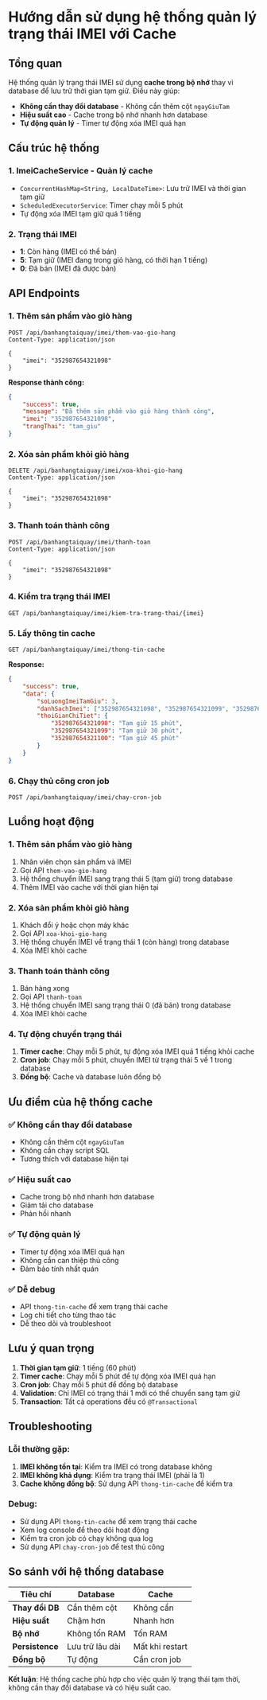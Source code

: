 # Hướng dẫn sử dụng hệ thống quản lý trạng thái IMEI với Cache

## Tổng quan

Hệ thống quản lý trạng thái IMEI sử dụng **cache trong bộ nhớ** thay vì database để lưu trữ thời gian tạm giữ. Điều này giúp:
- **Không cần thay đổi database** - Không cần thêm cột `ngayGiuTam`
- **Hiệu suất cao** - Cache trong bộ nhớ nhanh hơn database
- **Tự động quản lý** - Timer tự động xóa IMEI quá hạn

## Cấu trúc hệ thống

### 1. **ImeiCacheService** - Quản lý cache
- `ConcurrentHashMap<String, LocalDateTime>`: Lưu trữ IMEI và thời gian tạm giữ
- `ScheduledExecutorService`: Timer chạy mỗi 5 phút
- Tự động xóa IMEI tạm giữ quá 1 tiếng

### 2. **Trạng thái IMEI**
- **1**: Còn hàng (IMEI có thể bán)
- **5**: Tạm giữ (IMEI đang trong giỏ hàng, có thời hạn 1 tiếng)
- **0**: Đã bán (IMEI đã được bán)

## API Endpoints

### 1. Thêm sản phẩm vào giỏ hàng
```http
POST /api/banhangtaiquay/imei/them-vao-gio-hang
Content-Type: application/json

{
    "imei": "352987654321098"
}
```

**Response thành công:**
```json
{
    "success": true,
    "message": "Đã thêm sản phẩm vào giỏ hàng thành công",
    "imei": "352987654321098",
    "trangThai": "tam_giu"
}
```

### 2. Xóa sản phẩm khỏi giỏ hàng
```http
DELETE /api/banhangtaiquay/imei/xoa-khoi-gio-hang
Content-Type: application/json

{
    "imei": "352987654321098"
}
```

### 3. Thanh toán thành công
```http
POST /api/banhangtaiquay/imei/thanh-toan
Content-Type: application/json

{
    "imei": "352987654321098"
}
```

### 4. Kiểm tra trạng thái IMEI
```http
GET /api/banhangtaiquay/imei/kiem-tra-trang-thai/{imei}
```

### 5. Lấy thông tin cache
```http
GET /api/banhangtaiquay/imei/thong-tin-cache
```

**Response:**
```json
{
    "success": true,
    "data": {
        "soLuongImeiTamGiu": 3,
        "danhSachImei": ["352987654321098", "352987654321099", "352987654321100"],
        "thoiGianChiTiet": {
            "352987654321098": "Tạm giữ 15 phút",
            "352987654321099": "Tạm giữ 30 phút",
            "352987654321100": "Tạm giữ 45 phút"
        }
    }
}
```

### 6. Chạy thủ công cron job
```http
POST /api/banhangtaiquay/imei/chay-cron-job
```

## Luồng hoạt động

### 1. **Thêm sản phẩm vào giỏ hàng**
1. Nhân viên chọn sản phẩm và IMEI
2. Gọi API `them-vao-gio-hang`
3. Hệ thống chuyển IMEI sang trạng thái 5 (tạm giữ) trong database
4. Thêm IMEI vào cache với thời gian hiện tại

### 2. **Xóa sản phẩm khỏi giỏ hàng**
1. Khách đổi ý hoặc chọn máy khác
2. Gọi API `xoa-khoi-gio-hang`
3. Hệ thống chuyển IMEI về trạng thái 1 (còn hàng) trong database
4. Xóa IMEI khỏi cache

### 3. **Thanh toán thành công**
1. Bán hàng xong
2. Gọi API `thanh-toan`
3. Hệ thống chuyển IMEI sang trạng thái 0 (đã bán) trong database
4. Xóa IMEI khỏi cache

### 4. **Tự động chuyển trạng thái**
1. **Timer cache**: Chạy mỗi 5 phút, tự động xóa IMEI quá 1 tiếng khỏi cache
2. **Cron job**: Chạy mỗi 5 phút, chuyển IMEI từ trạng thái 5 về 1 trong database
3. **Đồng bộ**: Cache và database luôn đồng bộ

## Ưu điểm của hệ thống cache

### ✅ **Không cần thay đổi database**
- Không cần thêm cột `ngayGiuTam`
- Không cần chạy script SQL
- Tương thích với database hiện tại

### ✅ **Hiệu suất cao**
- Cache trong bộ nhớ nhanh hơn database
- Giảm tải cho database
- Phản hồi nhanh

### ✅ **Tự động quản lý**
- Timer tự động xóa IMEI quá hạn
- Không cần can thiệp thủ công
- Đảm bảo tính nhất quán

### ✅ **Dễ debug**
- API `thong-tin-cache` để xem trạng thái cache
- Log chi tiết cho từng thao tác
- Dễ theo dõi và troubleshoot

## Lưu ý quan trọng

1. **Thời gian tạm giữ**: 1 tiếng (60 phút)
2. **Timer cache**: Chạy mỗi 5 phút để tự động xóa IMEI quá hạn
3. **Cron job**: Chạy mỗi 5 phút để đồng bộ database
4. **Validation**: Chỉ IMEI có trạng thái 1 mới có thể chuyển sang tạm giữ
5. **Transaction**: Tất cả operations đều có `@Transactional`

## Troubleshooting

### Lỗi thường gặp:
1. **IMEI không tồn tại**: Kiểm tra IMEI có trong database không
2. **IMEI không khả dụng**: Kiểm tra trạng thái IMEI (phải là 1)
3. **Cache không đồng bộ**: Sử dụng API `thong-tin-cache` để kiểm tra

### Debug:
- Sử dụng API `thong-tin-cache` để xem trạng thái cache
- Xem log console để theo dõi hoạt động
- Kiểm tra cron job có chạy không qua log
- Sử dụng API `chay-cron-job` để test thủ công

## So sánh với hệ thống database

| Tiêu chí | Database | Cache |
|----------|----------|-------|
| **Thay đổi DB** | Cần thêm cột | Không cần |
| **Hiệu suất** | Chậm hơn | Nhanh hơn |
| **Bộ nhớ** | Không tốn RAM | Tốn RAM |
| **Persistence** | Lưu trữ lâu dài | Mất khi restart |
| **Đồng bộ** | Tự động | Cần cron job |

**Kết luận**: Hệ thống cache phù hợp cho việc quản lý trạng thái tạm thời, không cần thay đổi database và có hiệu suất cao.
